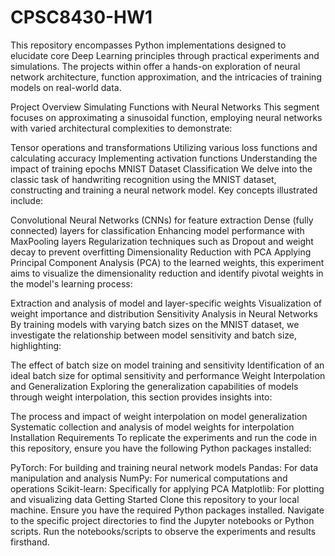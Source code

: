 # CPSC8430-HW1
This repository encompasses Python implementations designed to elucidate core Deep Learning principles through practical experiments and simulations. The projects within offer a hands-on exploration of neural network architecture, function approximation, and the intricacies of training models on real-world data.

Project Overview
Simulating Functions with Neural Networks
This segment focuses on approximating a sinusoidal function, employing neural networks with varied architectural complexities to demonstrate:

Tensor operations and transformations
Utilizing various loss functions and calculating accuracy
Implementing activation functions
Understanding the impact of training epochs
MNIST Dataset Classification
We delve into the classic task of handwriting recognition using the MNIST dataset, constructing and training a neural network model. Key concepts illustrated include:

Convolutional Neural Networks (CNNs) for feature extraction
Dense (fully connected) layers for classification
Enhancing model performance with MaxPooling layers
Regularization techniques such as Dropout and weight decay to prevent overfitting
Dimensionality Reduction with PCA
Applying Principal Component Analysis (PCA) to the learned weights, this experiment aims to visualize the dimensionality reduction and identify pivotal weights in the model's learning process:

Extraction and analysis of model and layer-specific weights
Visualization of weight importance and distribution
Sensitivity Analysis in Neural Networks
By training models with varying batch sizes on the MNIST dataset, we investigate the relationship between model sensitivity and batch size, highlighting:

The effect of batch size on model training and sensitivity
Identification of an ideal batch size for optimal sensitivity and performance
Weight Interpolation and Generalization
Exploring the generalization capabilities of models through weight interpolation, this section provides insights into:

The process and impact of weight interpolation on model generalization
Systematic collection and analysis of model weights for interpolation
Installation Requirements
To replicate the experiments and run the code in this repository, ensure you have the following Python packages installed:

PyTorch: For building and training neural network models
Pandas: For data manipulation and analysis
NumPy: For numerical computations and operations
Scikit-learn: Specifically for applying PCA
Matplotlib: For plotting and visualizing data
Getting Started
Clone this repository to your local machine.
Ensure you have the required Python packages installed.
Navigate to the specific project directories to find the Jupyter notebooks or Python scripts.
Run the notebooks/scripts to observe the experiments and results firsthand.
